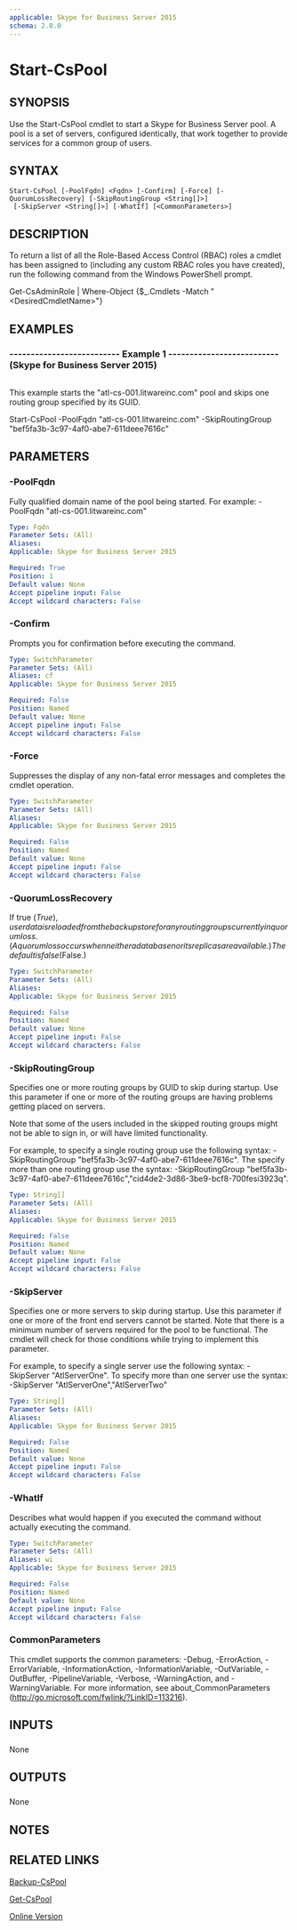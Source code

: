 ```yaml
---
applicable: Skype for Business Server 2015
schema: 2.0.0
---
```


# Start-CsPool

## SYNOPSIS
Use the Start-CsPool cmdlet to start a Skype for Business Server pool.
A pool is a set of servers, configured identically, that work together to provide services for a common group of users.

## SYNTAX

```
Start-CsPool [-PoolFqdn] <Fqdn> [-Confirm] [-Force] [-QuorumLossRecovery] [-SkipRoutingGroup <String[]>]
 [-SkipServer <String[]>] [-WhatIf] [<CommonParameters>]
```

## DESCRIPTION
To return a list of all the Role-Based Access Control (RBAC) roles a cmdlet has been assigned to (including any custom RBAC roles you have created), run the following command from the Windows PowerShell prompt.

Get-CsAdminRole | Where-Object {$_.Cmdlets -Match "\<DesiredCmdletName\>"}

## EXAMPLES

### -------------------------- Example 1 -------------------------- (Skype for Business Server 2015)
```

```

This example starts the "atl-cs-001.litwareinc.com" pool and skips one routing group specified by its GUID.

Start-CsPool -PoolFqdn "atl-cs-001.litwareinc.com" -SkipRoutingGroup "bef5fa3b-3c97-4af0-abe7-611deee7616c"

## PARAMETERS

### -PoolFqdn
Fully qualified domain name of the pool being started.
For example: -PoolFqdn "atl-cs-001.litwareinc.com"

```yaml
Type: Fqdn
Parameter Sets: (All)
Aliases: 
Applicable: Skype for Business Server 2015

Required: True
Position: 1
Default value: None
Accept pipeline input: False
Accept wildcard characters: False
```

### -Confirm
Prompts you for confirmation before executing the command.

```yaml
Type: SwitchParameter
Parameter Sets: (All)
Aliases: cf
Applicable: Skype for Business Server 2015

Required: False
Position: Named
Default value: None
Accept pipeline input: False
Accept wildcard characters: False
```

### -Force
Suppresses the display of any non-fatal error messages and completes the cmdlet operation.

```yaml
Type: SwitchParameter
Parameter Sets: (All)
Aliases: 
Applicable: Skype for Business Server 2015

Required: False
Position: Named
Default value: None
Accept pipeline input: False
Accept wildcard characters: False
```

### -QuorumLossRecovery
If true ($True), user data is reloaded from the backup store for any routing groups currently in quorum loss.
(A quorum loss occurs when neither a database nor its replicas are available.) The default is false ($False.)

```yaml
Type: SwitchParameter
Parameter Sets: (All)
Aliases: 
Applicable: Skype for Business Server 2015

Required: False
Position: Named
Default value: None
Accept pipeline input: False
Accept wildcard characters: False
```

### -SkipRoutingGroup
Specifies one or more routing groups by GUID to skip during startup.
Use this parameter if one or more of the routing groups are having problems getting placed on servers.

Note that some of the users included in the skipped routing groups might not be able to sign in, or will have limited functionality.

For example, to specify a single routing group use the following syntax: -SkipRoutingGroup "bef5fa3b-3c97-4af0-abe7-611deee7616c".
The specify more than one routing group use the syntax: -SkipRoutingGroup "bef5fa3b-3c97-4af0-abe7-611deee7616c","cid4de2-3d86-3be9-bcf8-700fesi3923q".

```yaml
Type: String[]
Parameter Sets: (All)
Aliases: 
Applicable: Skype for Business Server 2015

Required: False
Position: Named
Default value: None
Accept pipeline input: False
Accept wildcard characters: False
```

### -SkipServer
Specifies one or more servers to skip during startup.
Use this parameter if one or more of the front end servers cannot be started.
Note that there is a minimum number of servers required for the pool to be functional.
The cmdlet will check for those conditions while trying to implement this parameter.

For example, to specify a single server use the following syntax: -SkipServer "AtlServerOne".
To specify more than one server use the syntax: -SkipServer "AtlServerOne","AtlServerTwo"

```yaml
Type: String[]
Parameter Sets: (All)
Aliases: 
Applicable: Skype for Business Server 2015

Required: False
Position: Named
Default value: None
Accept pipeline input: False
Accept wildcard characters: False
```

### -WhatIf
Describes what would happen if you executed the command without actually executing the command.

```yaml
Type: SwitchParameter
Parameter Sets: (All)
Aliases: wi
Applicable: Skype for Business Server 2015

Required: False
Position: Named
Default value: None
Accept pipeline input: False
Accept wildcard characters: False
```

### CommonParameters
This cmdlet supports the common parameters: -Debug, -ErrorAction, -ErrorVariable, -InformationAction, -InformationVariable, -OutVariable, -OutBuffer, -PipelineVariable, -Verbose, -WarningAction, and -WarningVariable. For more information, see about_CommonParameters (http://go.microsoft.com/fwlink/?LinkID=113216).

## INPUTS

###  
None

## OUTPUTS

###  
None

## NOTES

## RELATED LINKS

[Backup-CsPool]()

[Get-CsPool]()

[Online Version](http://technet.microsoft.com/EN-US/library/6bf66ee1-33de-487a-94eb-026646c56ccd(OCS.16).aspx)

